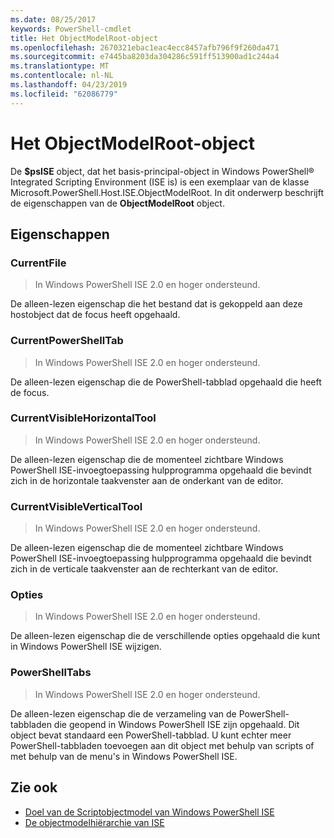 ```yaml
---
ms.date: 08/25/2017
keywords: PowerShell-cmdlet
title: Het ObjectModelRoot-object
ms.openlocfilehash: 2670321ebac1eac4ecc8457afb796f9f260da471
ms.sourcegitcommit: e7445ba8203da304286c591ff513900ad1c244a4
ms.translationtype: MT
ms.contentlocale: nl-NL
ms.lasthandoff: 04/23/2019
ms.locfileid: "62086779"
---
```

# <a name="the-objectmodelroot-object"></a>Het ObjectModelRoot-object

De **$psISE** object, dat het basis-principal-object in Windows PowerShell® Integrated Scripting Environment (ISE is) is een exemplaar van de klasse Microsoft.PowerShell.Host.ISE.ObjectModelRoot.
In dit onderwerp beschrijft de eigenschappen van de **ObjectModelRoot** object.

## <a name="properties"></a>Eigenschappen

### <a name="currentfile"></a>CurrentFile

> In Windows PowerShell ISE 2.0 en hoger ondersteund.

De alleen-lezen eigenschap die het bestand dat is gekoppeld aan deze hostobject dat de focus heeft opgehaald.

### <a name="currentpowershelltab"></a>CurrentPowerShellTab

> In Windows PowerShell ISE 2.0 en hoger ondersteund.

De alleen-lezen eigenschap die de PowerShell-tabblad opgehaald die heeft de focus.

### <a name="currentvisiblehorizontaltool"></a>CurrentVisibleHorizontalTool

> In Windows PowerShell ISE 2.0 en hoger ondersteund.

De alleen-lezen eigenschap die de momenteel zichtbare Windows PowerShell ISE-invoegtoepassing hulpprogramma opgehaald die bevindt zich in de horizontale taakvenster aan de onderkant van de editor.

### <a name="currentvisibleverticaltool"></a>CurrentVisibleVerticalTool

> In Windows PowerShell ISE 2.0 en hoger ondersteund.

De alleen-lezen eigenschap die de momenteel zichtbare Windows PowerShell ISE-invoegtoepassing hulpprogramma opgehaald die bevindt zich in de verticale taakvenster aan de rechterkant van de editor.

### <a name="options"></a>Opties

> In Windows PowerShell ISE 2.0 en hoger ondersteund.

De alleen-lezen eigenschap die de verschillende opties opgehaald die kunt in Windows PowerShell ISE wijzigen.

### <a name="powershelltabs"></a>PowerShellTabs

> In Windows PowerShell ISE 2.0 en hoger ondersteund.

De alleen-lezen eigenschap die de verzameling van de PowerShell-tabbladen die geopend in Windows PowerShell ISE zijn opgehaald. Dit object bevat standaard een PowerShell-tabblad. U kunt echter meer PowerShell-tabbladen toevoegen aan dit object met behulp van scripts of met behulp van de menu's in Windows PowerShell ISE.

## <a name="see-also"></a>Zie ook

- [Doel van de Scriptobjectmodel van Windows PowerShell ISE](Purpose-of-the-Windows-PowerShell-ISE-Scripting-Object-Model.md)
- [De objectmodelhiërarchie van ISE](The-ISE-Object-Model-Hierarchy.md)